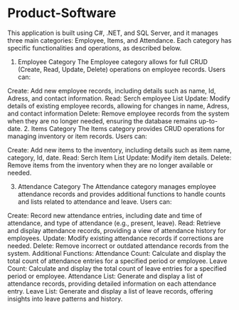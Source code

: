 # Product-Software
This application is built using C#, .NET, and SQL Server, and it manages three main categories: Employee, Items, and Attendance. Each category has specific functionalities and operations, as described below.

1. Employee Category
The Employee category allows for full CRUD (Create, Read, Update, Delete) operations on employee records. Users can:

Create: Add new employee records, including details such as name, Id, Adress, and contact information.
Read: Serch employee List
Update: Modify details of existing employee records, allowing for changes in name, Adress, and contact information
Delete: Remove employee records from the system when they are no longer needed, ensuring the database remains up-to-date.
2. Items Category
The Items category provides CRUD operations for managing inventory or item records. Users can:

Create: Add new items to the inventory, including details such as item name, category, Id, date.
Read: Serch Item List
Update: Modify item details.
Delete: Remove items from the inventory when they are no longer available or needed.

3. Attendance Category
The Attendance category manages employee attendance records and provides additional functions to handle counts and lists related to attendance and leave. Users can:

Create: Record new attendance entries, including date and time of attendance, and type of attendance (e.g., present, leave).
Read: Retrieve and display attendance records, providing a view of attendance history for employees.
Update: Modify existing attendance records if corrections are needed.
Delete: Remove incorrect or outdated attendance records from the system.
Additional Functions:
Attendance Count: Calculate and display the total count of attendance entries for a specified period or employee.
Leave Count: Calculate and display the total count of leave entries for a specified period or employee.
Attendance List: Generate and display a list of attendance records, providing detailed information on each attendance entry.
Leave List: Generate and display a list of leave records, offering insights into leave patterns and history.
